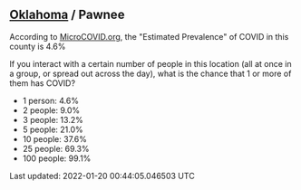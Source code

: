 
## [Oklahoma](/united-states/oklahoma) / Pawnee

According to [MicroCOVID.org](http://microcovid.org),
the "Estimated Prevalence" of COVID in this county is 4.6%

If you interact with a certain number of people in this location
(all at once in a group, or spread out across the day), what is the chance that
1 or more of them has COVID?

- 1 person: 4.6%
- 2 people: 9.0%
- 3 people: 13.2%
- 5 people: 21.0%
- 10 people: 37.6%
- 25 people: 69.3%
- 100 people: 99.1%

Last updated: 2022-01-20 00:44:05.046503 UTC
